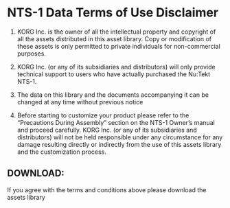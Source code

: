 # NTS-1 Data Terms of Use Disclaimer

1. KORG Inc. is the owner of all the intellectual property and copyright of all the assets distributed in this asset library. Copy or modification of these assets is only permitted to private individuals for non-commercial purposes.

2. KORG Inc. (or any of its subsidiaries and distributors) will only provide technical support to users who have actually purchased the Nu:Tekt NTS-1.

3. The data on this library and the documents accompanying it can be changed at any time without previous notice

4. Before starting to customize your product please refer to the “Precautions During Assembly” section on the NTS-1 Owner’s manual and proceed carefully.
KORG Inc. (or any of its subsidiaries and distributors) will not be held responsible under any circumstance for any damage resulting directly or indirectly from the use of this assets library and the customization process.

## DOWNLOAD:

If you agree with the terms and conditions above please download the assets library
